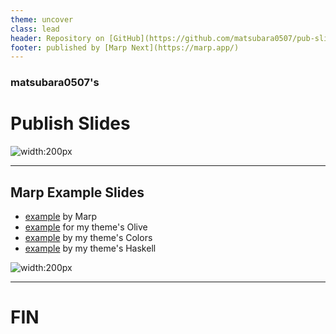 ```yaml
---
theme: uncover
class: lead
header: Repository on [GitHub](https://github.com/matsubara0507/pub-slides)
footer: published by [Marp Next](https://marp.app/)
---
```


### **matsubara0507**'s
# Publish Slides

![width:200px](https://avatars0.githubusercontent.com/u/10684493?s=460&v=4)

---
<!-- class: default -->

## **Marp** Example Slides

- [example](example.md) by Marp
- [example](marp_next_tips.md) for my theme's Olive
- [example](marp_next_colors.md) by my theme's Colors
- [example](marp_next_haskell.md) by my theme's Haskell

![width:200px](https://avatars3.githubusercontent.com/u/20685754?s=200&v=4)

---

<!-- _class: invert -->

# FIN

